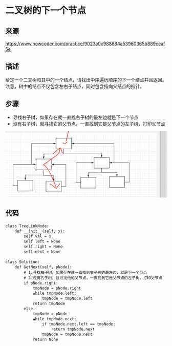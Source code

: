 # 二叉树的下一个节点

## 来源

https://www.nowcoder.com/practice/9023a0c988684a53960365b889ceaf5e

## 描述

给定一个二叉树和其中的一个结点，请找出中序遍历顺序的下一个结点并且返回。注意，树中的结点不仅包含左右子结点，同时包含指向父结点的指针。

## 步骤

- 寻找右子树，如果存在就一直找右子树的最左边就是下一个节点
- 没有右子树，就寻找它的父节点，一直找到它是父节点的左子树，打印父节点


![image-20200616211510448](images/image-20200616211510448.png)

## 代码

```
class TreeLinkNode:
    def __init__(self, x):
        self.val = x
        self.left = None
        self.right = None
        self.next = None

class Solution:
    def GetNext(self, pNode):
        # 1.寻找右子树，如果存在就一直找到右子树的最左边，就是下一个节点
        # 2.没有右子树，就寻找他的父节点，一直找到它是父节点的左子树，打印父节点
        if pNode.right:
            tmpNode = pNode.right
            while tmpNode.left:
                tmpNode = tmpNode.left
            return tmpNode
        else:
            tmpNode = pNode
            while tmpNode.next:
                if tmpNode.next.left == tmpNode:
                    return tmpNode.next
                tmpNode = tmpNode.next
            return None
```



